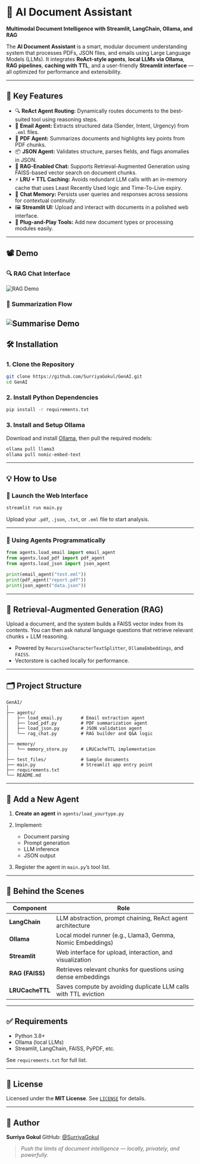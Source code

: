 # 🧠 AI Document Assistant

**Multimodal Document Intelligence with Streamlit, LangChain, Ollama, and RAG**

The **AI Document Assistant** is a smart, modular document understanding system that processes PDFs, JSON files, and emails using Large Language Models (LLMs). It integrates **ReAct-style agents**, **local LLMs via Ollama**, **RAG pipelines**, **caching with TTL**, and a user-friendly **Streamlit interface** — all optimized for performance and extensibility.

---

## 🚀 Key Features

- 🔍 **ReAct Agent Routing:** Dynamically routes documents to the best-suited tool using reasoning steps.
- 📧 **Email Agent:** Extracts structured data (Sender, Intent, Urgency) from `.eml` files.
- 📄 **PDF Agent:** Summarizes documents and highlights key points from PDF chunks.
- 📦 **JSON Agent:** Validates structure, parses fields, and flags anomalies in JSON.
- 🧠 **RAG-Enabled Chat:** Supports Retrieval-Augmented Generation using FAISS-based vector search on document chunks.
- ⚡ **LRU + TTL Caching:** Avoids redundant LLM calls with an in-memory cache that uses Least Recently Used logic and Time-To-Live expiry.
- 💬 **Chat Memory:** Persists user queries and responses across sessions for contextual continuity.
- 🖼️ **Streamlit UI:** Upload and interact with documents in a polished web interface.
- 🧩 **Plug-and-Play Tools:** Add new document types or processing modules easily.

---
## 📽️ Demo

### 🔍 RAG Chat Interface
![RAG Demo](assets/rag.png)

### 📝 Summarization Flow
![Summarise Demo](assets/summarise.png)
---

## 🛠️ Installation

### 1. Clone the Repository

```bash
git clone https://github.com/SurriyaGokul/GenAI.git
cd GenAI
````

### 2. Install Python Dependencies

```bash
pip install -r requirements.txt
```

### 3. Install and Setup Ollama

Download and install [Ollama](https://ollama.com/), then pull the required models:

```bash
ollama pull llama3
ollama pull nomic-embed-text
```

---

## 💡 How to Use

### 🔘 Launch the Web Interface

```bash
streamlit run main.py
```

Upload your `.pdf`, `.json`, `.txt`, or `.eml` file to start analysis.

---

### 🧠 Using Agents Programmatically

```python
from agents.load_email import email_agent
from agents.load_pdf import pdf_agent
from agents.load_json import json_agent

print(email_agent("test.eml"))
print(pdf_agent("report.pdf"))
print(json_agent("data.json"))
```

---

## 🧠 Retrieval-Augmented Generation (RAG)

Upload a document, and the system builds a FAISS vector index from its contents. You can then ask natural language questions that retrieve relevant chunks + LLM reasoning.

* Powered by `RecursiveCharacterTextSplitter`, `OllamaEmbeddings`, and `FAISS`.
* Vectorstore is cached locally for performance.

---

## 🗂️ Project Structure

```
GenAI/
│
├── agents/
│   ├── load_email.py       # Email extraction agent
│   ├── load_pdf.py         # PDF summarization agent
│   ├── load_json.py        # JSON validation agent
│   └── rag_chat.py         # RAG builder and Q&A logic
│
├── memory/
│   └── memory_store.py     # LRUCacheTTL implementation
│
├── test_files/             # Sample documents
├── main.py                 # Streamlit app entry point
├── requirements.txt
└── README.md
```

---

## 🧩 Add a New Agent

1. **Create an agent** in `agents/load_yourtype.py`
2. Implement:

   * Document parsing
   * Prompt generation
   * LLM inference
   * JSON output
3. Register the agent in `main.py`’s tool list.

---

## 🧠 Behind the Scenes

| Component       | Role                                                            |
| --------------- | --------------------------------------------------------------- |
| **LangChain**   | LLM abstraction, prompt chaining, ReAct agent architecture      |
| **Ollama**      | Local model runner (e.g., Llama3, Gemma, Nomic Embeddings)      |
| **Streamlit**   | Web interface for upload, interaction, and visualization        |
| **RAG (FAISS)** | Retrieves relevant chunks for questions using dense embeddings  |
| **LRUCacheTTL** | Saves compute by avoiding duplicate LLM calls with TTL eviction |

---

## ✅ Requirements

* Python 3.8+
* Ollama (local LLMs)
* Streamlit, LangChain, FAISS, PyPDF, etc.

See `requirements.txt` for full list.

---

## 📄 License

Licensed under the **MIT License**. See [`LICENSE`](https://opensource.org/licenses/MIT) for details.

---

## 👤 Author

**Surriya Gokul**
GitHub: [@SurriyaGokul](https://github.com/SurriyaGokul)

> *Push the limits of document intelligence — locally, privately, and powerfully.*


